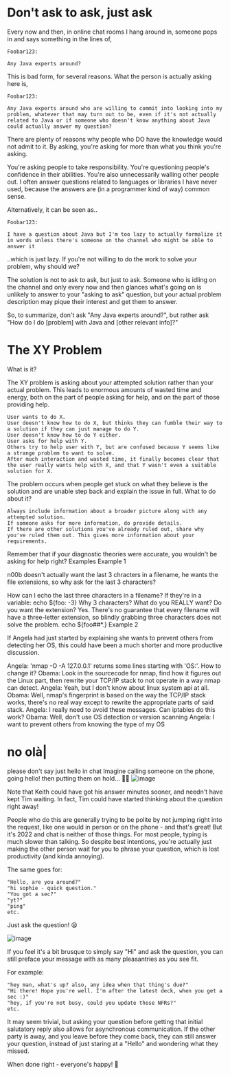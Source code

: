 # Don't ask to ask, just ask

Every now and then, in online chat rooms I hang around in, someone pops in and says something in the lines of,

    Foobar123:

    Any Java experts around? 

This is bad form, for several reasons. What the person is actually asking here is,

    Foobar123:

    Any Java experts around who are willing to commit into looking into my problem, whatever that may turn out to be, even if it's not actually related to Java or if someone who doesn't know anything about Java could actually answer my question? 

There are plenty of reasons why people who DO have the knowledge would not admit to it. By asking, you're asking for more than what you think you're asking.

You're asking people to take responsibility. You're questioning people's confidence in their abilities. You're also unnecessarily walling other people out. I often answer questions related to languages or libraries I have never used, because the answers are (in a programmer kind of way) common sense.

Alternatively, it can be seen as..

    Foobar123:

    I have a question about Java but I'm too lazy to actually formalize it in words unless there's someone on the channel who might be able to answer it 

..which is just lazy. If you're not willing to do the work to solve your problem, why should we?

The solution is not to ask to ask, but just to ask. Someone who is idling on the channel and only every now and then glances what's going on is unlikely to answer to your "asking to ask" question, but your actual problem description may pique their interest and get them to answer.

So, to summarize, don't ask "Any Java experts around?", but rather ask "How do I do [problem] with Java and [other relevant info]?" 

# The XY Problem
What is it?

The XY problem is asking about your attempted solution rather than your actual problem. This leads to enormous amounts of wasted time and energy, both on the part of people asking for help, and on the part of those providing help.

    User wants to do X.
    User doesn't know how to do X, but thinks they can fumble their way to a solution if they can just manage to do Y.
    User doesn't know how to do Y either.
    User asks for help with Y.
    Others try to help user with Y, but are confused because Y seems like a strange problem to want to solve.
    After much interaction and wasted time, it finally becomes clear that the user really wants help with X, and that Y wasn't even a suitable solution for X.

The problem occurs when people get stuck on what they believe is the solution and are unable step back and explain the issue in full.
What to do about it?

    Always include information about a broader picture along with any attempted solution.
    If someone asks for more information, do provide details.
    If there are other solutions you've already ruled out, share why you've ruled them out. This gives more information about your requirements.

Remember that if your diagnostic theories were accurate, you wouldn't be asking for help right?
Examples
Example 1

n00b doesn't actually want the last 3 chracters in a filename, he wants the file extensions, so why ask for the last 3 characters?

<n00b> How can I echo the last three characters in a filename?
<feline> If they're in a variable: echo ${foo: -3}
<feline> Why 3 characters? What do you REALLY want?
<feline> Do you want the extension?
<n00b> Yes.
<feline> There's no guarantee that every filename will have a three-letter extension,
<feline> so blindly grabbing three characters does not solve the problem.
<feline> echo ${foo##*.}
Example 2

If Angela had just started by explaining she wants to prevent others from detecting her OS, this could have been a much shorter and more productive discussion.

Angela: 'nmap -O -A 127.0.0.1' returns some lines starting with 'OS:'. How to change it?
Obama: Look in the sourcecode for nmap, find how it figures out the Linux part, then rewrite your TCP/IP stack to not operate in a way nmap can detect.
Angela: Yeah, but I don't know about linux system api at all.
Obama: Well, nmap's fingerprint is based on the way the TCP/IP stack works, there's no real way except to rewrite the appropriate parts of said stack.
Angela: I really need to avoid these messages. Can iptables do this work?
Obama: Well, don't use OS detection or version scanning
Angela: I want to prevent others from knowing the type of my OS


# no olà|
please don't say just hello in chat
Imagine calling someone on the phone, going hello! then putting them on hold... 🤦‍♀️
![image](https://user-images.githubusercontent.com/47032046/220543156-64f729df-cc4d-4e71-b363-4aecd303c5ef.png)


Note that Keith could have got his answer minutes sooner, and needn't have kept Tim waiting. In fact, Tim could have started thinking about the question right away!

People who do this are generally trying to be polite by not jumping right into the request, like one would in person or on the phone - and that's great! But it's 2022 and chat is neither of those things. For most people, typing is much slower than talking. So despite best intentions, you're actually just making the other person wait for you to phrase your question, which is lost productivity (and kinda annoying).

The same goes for:

    "Hello, are you around?"
    "hi sophie - quick question."
    "You got a sec?"
    "yt?"
    "ping"
    etc.

Just ask the question! 😫

![image](https://user-images.githubusercontent.com/47032046/220543254-6abcbdaa-04a1-4e1c-b96b-431a3fe91e85.png)


If you feel it's a bit brusque to simply say "Hi" and ask the question, you can still preface your message with as many pleasantries as you see fit.

For example:

    "hey man, what's up? also, any idea when that thing's due?"
    "Hi there! Hope you're well. I'm after the latest deck, when you get a sec :)"
    "hey, if you're not busy, could you update those NFRs?"
    etc.

It may seem trivial, but asking your question before getting that initial salutatory reply also allows for asynchronous communication. If the other party is away, and you leave before they come back, they can still answer your question, instead of just staring at a "Hello" and wondering what they missed.

When done right - everyone's happy! 🎉
